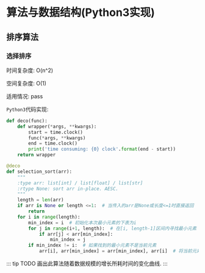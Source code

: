 # 算法与数据结构(Python3实现)

## 排序算法

### 选择排序

时间复杂度: O(n^2)

空间复杂度: O(1)

适用情况: pass

`Python3`代码实现:

```python
def deco(func):
    def wrapper(*args, **kwargs):
        start = time.clock()
        func(*args, **kwargs)
        end = time.clock()
        print('time consuming: {0} clock'.format(end - start))
    return wrapper

@deco
def selection_sort(arr):
    """
    :type arr: list[int] / list[float] / list[str]
    :rtype None: sort arr in-place. AESC.
    """
    length = len(arr)
    if arr is None or length <=1:  # 当传入的arr是None或长度<=1时直接返回
        return
    for i in range(length):
        min_index = i  # 初始化本次最小元素的下表为i
        for j in range(i+1, length):  # 在[i, length-1]区间内寻找最小元素
            if arr[j] < arr[min_index]:
                min_index = j
        if min_index != i:  # 如果找到的最小元素不是当前元素
            arr[i], arr[min_index] = arr[min_index], arr[i]  # 将当前元素和所找到的最小元素互换

```

::: tip TODO
画出此算法随着数据规模的增长所耗时间的变化曲线.
:::

